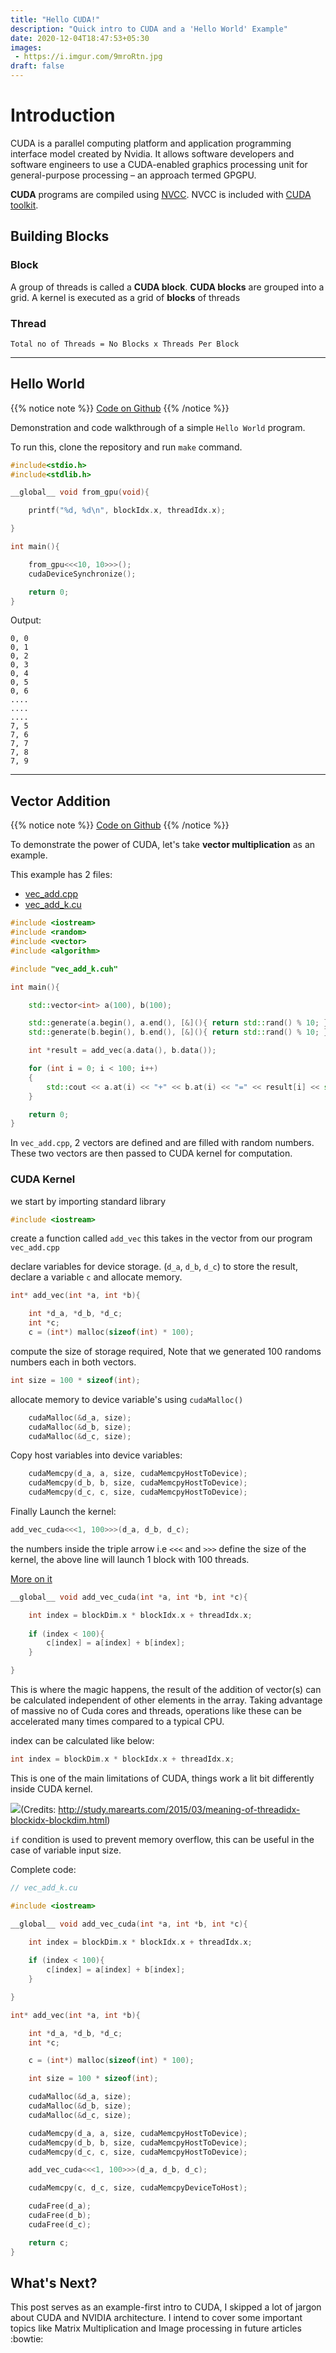```yaml
---
title: "Hello CUDA!"
description: "Quick intro to CUDA and a 'Hello World' Example"
date: 2020-12-04T18:47:53+05:30
images:
 - https://i.imgur.com/9mroRtn.jpg
draft: false
---
```


# Introduction

CUDA is a parallel computing platform and application programming interface model created by Nvidia. It allows software developers and software engineers to use a CUDA-enabled graphics processing unit for general-purpose processing – an approach termed GPGPU.

**CUDA** programs are compiled using [NVCC](https://docs.nvidia.com/cuda/cuda-compiler-driver-nvcc/index.html). NVCC is included with [CUDA toolkit](https://developer.nvidia.com/cuda-toolkit).

## Building Blocks


### Block

A group of threads is called a **CUDA block**. **CUDA blocks** are grouped into a grid. A kernel is executed as a grid of **blocks** of threads

### Thread

`Total no of Threads = No Blocks x Threads Per Block`

---

## Hello World

{{% notice note %}}
[Code on Github](https://github.com/jkotra/cuda_samples/tree/main/hello_world)
{{% /notice %}}


Demonstration and code walkthrough of a simple `Hello World` program.

To run this, clone the repository and run `make` command.

```c
#include<stdio.h>
#include<stdlib.h>

__global__ void from_gpu(void){

    printf("%d, %d\n", blockIdx.x, threadIdx.x);

}

int main(){

    from_gpu<<<10, 10>>>();
    cudaDeviceSynchronize();

    return 0;
}
```

Output:
```
0, 0
0, 1
0, 2
0, 3
0, 4
0, 5
0, 6
....
....
....
7, 5
7, 6
7, 7
7, 8
7, 9
```

---

## Vector Addition

{{% notice note %}}
[Code on Github](https://github.com/jkotra/cuda_samples/tree/main/vec_add)
{{% /notice %}}

To demonstrate the power of CUDA, let's take **vector multiplication** as an example.

This example has 2 files:
* [vec_add.cpp](https://github.com/jkotra/cuda_samples/blob/main/vec_add/vec_add.cpp)
* [vec_add_k.cu](https://github.com/jkotra/cuda_samples/blob/main/vec_add/vec_add_k.cu)

```cpp
#include <iostream>
#include <random>
#include <vector>
#include <algorithm>

#include "vec_add_k.cuh"

int main(){

    std::vector<int> a(100), b(100);

    std::generate(a.begin(), a.end(), [&](){ return std::rand() % 10; });
    std::generate(b.begin(), b.end(), [&](){ return std::rand() % 10; });

    int *result = add_vec(a.data(), b.data());

    for (int i = 0; i < 100; i++)
    {
        std::cout << a.at(i) << "+" << b.at(i) << "=" << result[i] << std::endl;
    }

    return 0;
}
```

In `vec_add.cpp`, 2 vectors are defined and are filled with random numbers. These two vectors are then passed to CUDA kernel for computation.


### CUDA Kernel

we start by importing standard library
```cpp
#include <iostream>
```

create a function called `add_vec` this takes in the vector from our program `vec_add.cpp`

declare variables for device storage. (`d_a`, `d_b`, `d_c`)
to store the result, declare a variable `c` and allocate memory.
```cpp
int* add_vec(int *a, int *b){

    int *d_a, *d_b, *d_c;
    int *c;
    c = (int*) malloc(sizeof(int) * 100);
```

compute the size of storage required, Note that we generated 100 randoms numbers each in both vectors.
```cpp
int size = 100 * sizeof(int);
```

allocate memory to device variable's using `cudaMalloc()`
```cpp
    cudaMalloc(&d_a, size);
    cudaMalloc(&d_b, size);
    cudaMalloc(&d_c, size);
```

Copy host variables into device variables:
```cpp
    cudaMemcpy(d_a, a, size, cudaMemcpyHostToDevice);
    cudaMemcpy(d_b, b, size, cudaMemcpyHostToDevice);
    cudaMemcpy(d_c, c, size, cudaMemcpyHostToDevice);
```

Finally Launch the kernel:
```cpp
add_vec_cuda<<<1, 100>>>(d_a, d_b, d_c);
```

the numbers inside the triple arrow i.e `<<<` and `>>>` define the size of the kernel, the above line will launch 1 block with 100 threads.

[More on it](https://developer.nvidia.com/blog/cuda-refresher-cuda-programming-model/)

```cpp
__global__ void add_vec_cuda(int *a, int *b, int *c){

    int index = blockDim.x * blockIdx.x + threadIdx.x;
    
    if (index < 100){
        c[index] = a[index] + b[index]; 
    }

}
```

This is where the magic happens, the result of the addition of vector(s) can be calculated independent of other elements in the array. Taking advantage of massive no of Cuda cores and threads, operations like these can be accelerated many times compared to a typical CPU.

index can be calculated like below:
```cpp
int index = blockDim.x * blockIdx.x + threadIdx.x;
```

This is one of the main limitations of CUDA, things work a lit bit differently inside CUDA kernel.

![](https://i.imgur.com/zVDXn7E.png)(Credits: http://study.marearts.com/2015/03/meaning-of-threadidx-blockidx-blockdim.html)

`if` condition is used to prevent memory overflow, this can be useful in the case of variable input size.

Complete code:
```cpp
// vec_add_k.cu

#include <iostream>

__global__ void add_vec_cuda(int *a, int *b, int *c){

    int index = blockDim.x * blockIdx.x + threadIdx.x;
    
    if (index < 100){
        c[index] = a[index] + b[index]; 
    }

}

int* add_vec(int *a, int *b){

    int *d_a, *d_b, *d_c;
    int *c;

    c = (int*) malloc(sizeof(int) * 100);

    int size = 100 * sizeof(int);

    cudaMalloc(&d_a, size);
    cudaMalloc(&d_b, size);
    cudaMalloc(&d_c, size);

    cudaMemcpy(d_a, a, size, cudaMemcpyHostToDevice);
    cudaMemcpy(d_b, b, size, cudaMemcpyHostToDevice);
    cudaMemcpy(d_c, c, size, cudaMemcpyHostToDevice);

    add_vec_cuda<<<1, 100>>>(d_a, d_b, d_c);

    cudaMemcpy(c, d_c, size, cudaMemcpyDeviceToHost);

    cudaFree(d_a);
    cudaFree(d_b);
    cudaFree(d_c);

    return c;
}
```



## What's Next?

This post serves as an example-first intro to CUDA, I skipped a lot of jargon about CUDA and NVIDIA architecture. I intend to cover some important topics like Matrix Multiplication and Image processing in future articles :bowtie:

